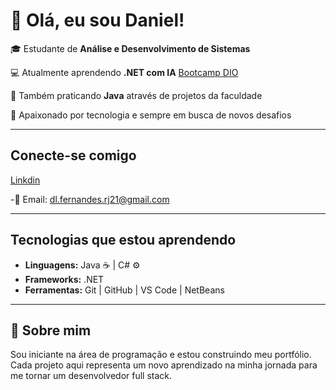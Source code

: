 # 👋 Olá, eu sou Daniel!

🎓 Estudante de **Análise e Desenvolvimento de Sistemas**

💻 Atualmente aprendendo **.NET com IA** [Bootcamp DIO](https://web.dio.me/track/ddaf2c19-dc57-4fd5-aac9-c7b4a2ff88bb)

📒 Também praticando **Java** através de projetos da faculdade

🚀 Apaixonado por tecnologia e sempre em busca de novos desafios


---

## Conecte-se comigo
[Linkdin](https://www.linkedin.com/in/daniel-fernandes-016713384/)

-📧 Email: dl.fernandes.rj21@gmail.com

---


## Tecnologias que estou aprendendo
- **Linguagens:** Java ☕ | C# ⚙️
- **Frameworks:** .NET
- **Ferramentas:** Git | GitHub | VS Code | NetBeans


---

## 🌱 Sobre mim
Sou iniciante na área de programação e estou construindo meu portfólio.
Cada projeto aqui representa um novo aprendizado na minha jornada para me tornar um desenvolvedor full stack.